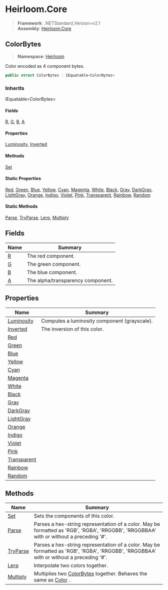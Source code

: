 # Heirloom.Core

> **Framework**: .NETStandard,Version=v2.1  
> **Assembly**: [Heirloom.Core][0]  

## ColorBytes

> **Namespace**: [Heirloom][0]  

Color encoded as 4 component bytes.

```cs
public struct ColorBytes : IEquatable<ColorBytes>
```

### Inherits

IEquatable\<ColorBytes>

#### Fields

[R][1], [G][2], [B][3], [A][4]

#### Properties

[Luminosity][5], [Inverted][6]

#### Methods

[Set][7]

#### Static Properties

[Red][8], [Green][9], [Blue][10], [Yellow][11], [Cyan][12], [Magenta][13], [White][14], [Black][15], [Gray][16], [DarkGray][17], [LightGray][18], [Orange][19], [Indigo][20], [Violet][21], [Pink][22], [Transparent][23], [Rainbow][24], [Random][25]

#### Static Methods

[Parse][26], [TryParse][27], [Lerp][28], [Multiply][29]

## Fields

| Name   | Summary                           |
|--------|-----------------------------------|
| [R][1] | The red component.                |
| [G][2] | The green component.              |
| [B][3] | The blue component.               |
| [A][4] | The alpha/transparency component. |

## Properties

| Name              | Summary                                      |
|-------------------|----------------------------------------------|
| [Luminosity][5]   | Computes a luminosity component (grayscale). |
| [Inverted][6]     | The inversion of this color.                 |
| [Red][8]          |                                              |
| [Green][9]        |                                              |
| [Blue][10]        |                                              |
| [Yellow][11]      |                                              |
| [Cyan][12]        |                                              |
| [Magenta][13]     |                                              |
| [White][14]       |                                              |
| [Black][15]       |                                              |
| [Gray][16]        |                                              |
| [DarkGray][17]    |                                              |
| [LightGray][18]   |                                              |
| [Orange][19]      |                                              |
| [Indigo][20]      |                                              |
| [Violet][21]      |                                              |
| [Pink][22]        |                                              |
| [Transparent][23] |                                              |
| [Rainbow][24]     |                                              |
| [Random][25]      |                                              |

## Methods

| Name           | Summary                                                                                                                                 |
|----------------|-----------------------------------------------------------------------------------------------------------------------------------------|
| [Set][7]       | Sets the components of this color.                                                                                                      |
| [Parse][26]    | Parses a hex-string representation of a color. May be formatted as 'RGB', 'RGBA', 'RRGGBB', 'RRGGBBAA' with or without a preceding '#'. |
| [TryParse][27] | Parses a hex-string representation of a color. May be formatted as 'RGB', 'RGBA', 'RRGGBB', 'RRGGBBAA' with or without a preceding '#'. |
| [Lerp][28]     | Interpolate two colors together.                                                                                                        |
| [Multiply][29] | Multiplies two [ColorBytes][30] together. Behaves the same as [Color][31] .                                                             |

[0]: ../Heirloom.Core.md
[1]: Heirloom.ColorBytes.R.md
[2]: Heirloom.ColorBytes.G.md
[3]: Heirloom.ColorBytes.B.md
[4]: Heirloom.ColorBytes.A.md
[5]: Heirloom.ColorBytes.Luminosity.md
[6]: Heirloom.ColorBytes.Inverted.md
[7]: Heirloom.ColorBytes.Set.md
[8]: Heirloom.ColorBytes.Red.md
[9]: Heirloom.ColorBytes.Green.md
[10]: Heirloom.ColorBytes.Blue.md
[11]: Heirloom.ColorBytes.Yellow.md
[12]: Heirloom.ColorBytes.Cyan.md
[13]: Heirloom.ColorBytes.Magenta.md
[14]: Heirloom.ColorBytes.White.md
[15]: Heirloom.ColorBytes.Black.md
[16]: Heirloom.ColorBytes.Gray.md
[17]: Heirloom.ColorBytes.DarkGray.md
[18]: Heirloom.ColorBytes.LightGray.md
[19]: Heirloom.ColorBytes.Orange.md
[20]: Heirloom.ColorBytes.Indigo.md
[21]: Heirloom.ColorBytes.Violet.md
[22]: Heirloom.ColorBytes.Pink.md
[23]: Heirloom.ColorBytes.Transparent.md
[24]: Heirloom.ColorBytes.Rainbow.md
[25]: Heirloom.ColorBytes.Random.md
[26]: Heirloom.ColorBytes.Parse.md
[27]: Heirloom.ColorBytes.TryParse.md
[28]: Heirloom.ColorBytes.Lerp.md
[29]: Heirloom.ColorBytes.Multiply.md
[30]: Heirloom.ColorBytes.md
[31]: Heirloom.Color.md
